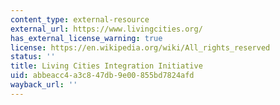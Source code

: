 ```yaml
---
content_type: external-resource
external_url: https://www.livingcities.org/
has_external_license_warning: true
license: https://en.wikipedia.org/wiki/All_rights_reserved
status: ''
title: Living Cities Integration Initiative
uid: abbeacc4-a3c8-47db-9e00-855bd7824afd
wayback_url: ''
---
```

